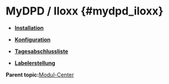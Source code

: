 # MyDPD / Iloxx {#mydpd_iloxx}

-   **[Installation](7_4_12_1_Installation.md)**  

-   **[Konfiguration](7_4_12_2_Konfiguration.md)**  

-   **[Tagesabschlussliste](7_4_12_3_Tagesabschlussliste.md)**  

-   **[Labelerstellung](7_4_12_4_Labelerstellung.md)**  


**Parent topic:**[Modul-Center](7_4_Modul_Center.md)

